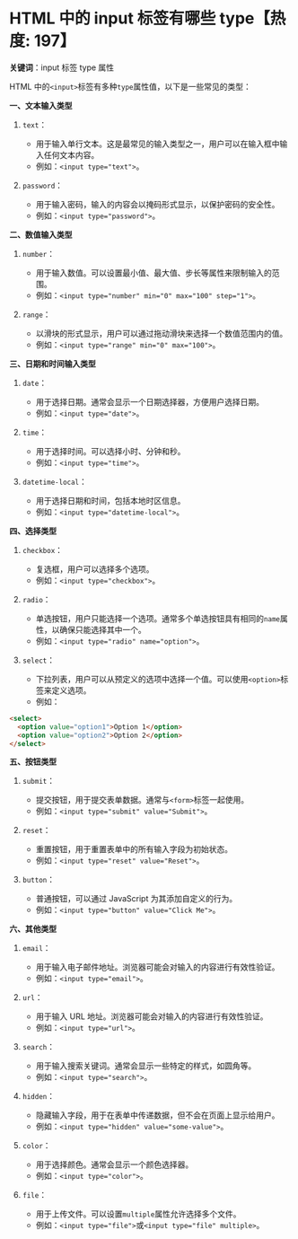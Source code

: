 # HTML 中的 input 标签有哪些 type【热度: 197】

**关键词**：input 标签 type 属性

HTML 中的`<input>`标签有多种`type`属性值，以下是一些常见的类型：

**一、文本输入类型**

1. `text`：

   - 用于输入单行文本。这是最常见的输入类型之一，用户可以在输入框中输入任何文本内容。
   - 例如：`<input type="text">`。

2. `password`：
   - 用于输入密码，输入的内容会以掩码形式显示，以保护密码的安全性。
   - 例如：`<input type="password">`。

**二、数值输入类型**

1. `number`：

   - 用于输入数值。可以设置最小值、最大值、步长等属性来限制输入的范围。
   - 例如：`<input type="number" min="0" max="100" step="1">`。

2. `range`：
   - 以滑块的形式显示，用户可以通过拖动滑块来选择一个数值范围内的值。
   - 例如：`<input type="range" min="0" max="100">`。

**三、日期和时间输入类型**

1. `date`：

   - 用于选择日期。通常会显示一个日期选择器，方便用户选择日期。
   - 例如：`<input type="date">`。

2. `time`：

   - 用于选择时间。可以选择小时、分钟和秒。
   - 例如：`<input type="time">`。

3. `datetime-local`：
   - 用于选择日期和时间，包括本地时区信息。
   - 例如：`<input type="datetime-local">`。

**四、选择类型**

1. `checkbox`：

   - 复选框，用户可以选择多个选项。
   - 例如：`<input type="checkbox">`。

2. `radio`：

   - 单选按钮，用户只能选择一个选项。通常多个单选按钮具有相同的`name`属性，以确保只能选择其中一个。
   - 例如：`<input type="radio" name="option">`。

3. `select`：
   - 下拉列表，用户可以从预定义的选项中选择一个值。可以使用`<option>`标签来定义选项。
   - 例如：

```html
<select>
  <option value="option1">Option 1</option>
  <option value="option2">Option 2</option>
</select>
```

**五、按钮类型**

1. `submit`：

   - 提交按钮，用于提交表单数据。通常与`<form>`标签一起使用。
   - 例如：`<input type="submit" value="Submit">`。

2. `reset`：

   - 重置按钮，用于重置表单中的所有输入字段为初始状态。
   - 例如：`<input type="reset" value="Reset">`。

3. `button`：
   - 普通按钮，可以通过 JavaScript 为其添加自定义的行为。
   - 例如：`<input type="button" value="Click Me">`。

**六、其他类型**

1. `email`：

   - 用于输入电子邮件地址。浏览器可能会对输入的内容进行有效性验证。
   - 例如：`<input type="email">`。

2. `url`：

   - 用于输入 URL 地址。浏览器可能会对输入的内容进行有效性验证。
   - 例如：`<input type="url">`。

3. `search`：

   - 用于输入搜索关键词。通常会显示一些特定的样式，如圆角等。
   - 例如：`<input type="search">`。

4. `hidden`：

   - 隐藏输入字段，用于在表单中传递数据，但不会在页面上显示给用户。
   - 例如：`<input type="hidden" value="some-value">`。

5. `color`：

   - 用于选择颜色。通常会显示一个颜色选择器。
   - 例如：`<input type="color">`。

6. `file`：
   - 用于上传文件。可以设置`multiple`属性允许选择多个文件。
   - 例如：`<input type="file">`或`<input type="file" multiple>`。